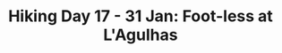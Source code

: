 ---
layout: post
title: "Hiking Day 17 - 31 Jan: Foot-less at L'Agulhas"
day_number: 17
post_id: NULL
hike_date: 2009-01-31
km: 23.8
map_number: 10
destination: Struisbaai
overnight: Struisbaai Backpackers
terrain: Beach
nature_reserve: 
notes: NULL
start_coord_lat: NULL
start_coord_long: NULL
end_coord_lat: -34.79825
end_coord_long: 20.04625
start_coord: NULL
destination_coord: 
file_name: 01-31.jpg
description: Off to Struisbaai
link: http://www.cape2kosi.com/2009/01/31/hiking-day-17/
---